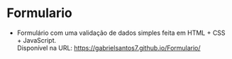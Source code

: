 # Formulario
* Formulário com uma validação de dados simples feita em HTML + CSS + JavaScript. 
<br>Disponível na URL: https://gabrielsantos7.github.io/Formulario/
